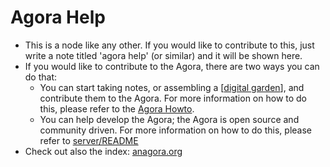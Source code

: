 # Agora Help

- This is a node like any other. If you would like to contribute to this, just write a note titled 'agora help' (or similar) and it will be shown here.
- If you would like to contribute to the Agora, there are two ways you can do that:
  - You can start taking notes, or assembling a [[digital garden]], and contribute them to the Agora. For more information on how to do this, please refer to the [Agora Howto](https://flancia.org/go/agora-howto).
  - You can help develop the Agora; the Agora is open source and community driven. For more information on how to do this, please refer to [server/README](https://flancia.org/go/agora/server/README.md)
- Check out also the index: [anagora.org](https://anagora.org)


[//begin]: # "Autogenerated link references for markdown compatibility"
[digital garden]: digital-garden "Digital Garden"
[//end]: # "Autogenerated link references"